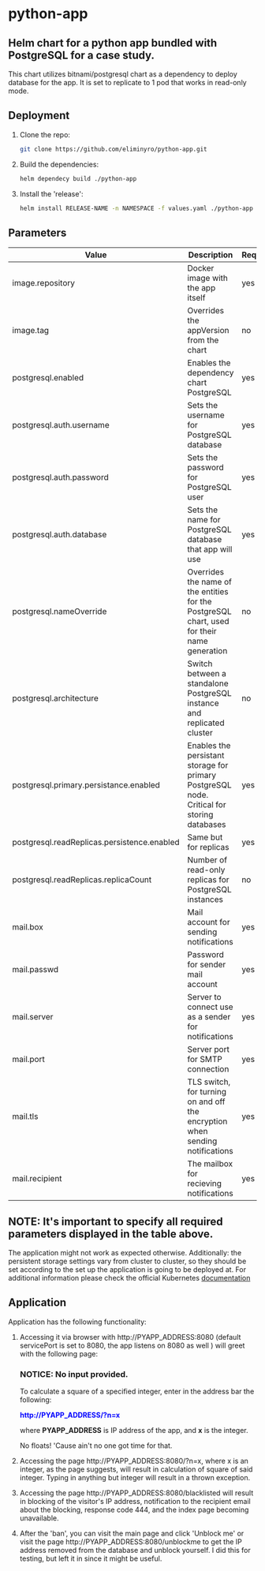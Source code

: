 # python-app

## Helm chart for a python app bundled with PostgreSQL for a case study.

This chart utilizes bitnami/postgresql chart as a dependency to deploy database for the app. It is set to replicate to 1 pod that works in read-only mode.

## Deployment

1. Clone the repo:

    ```bash
    git clone https://github.com/eliminyro/python-app.git
    ```
2. Build the dependencies:

    ```bash
    helm dependecy build ./python-app
    ```
3. Install the 'release':

    ```bash
    helm install RELEASE-NAME -n NAMESPACE -f values.yaml ./python-app
    ```

## Parameters

| Value | Description | Required | Default value |
|-------|-------------|----------|---------------|
| image.repository | Docker image with the app itself | yes | eliminyro/pyapp |
| image.tag | Overrides the appVersion from the chart | no | "" |
| postgresql.enabled | Enables the dependency chart PostgreSQL | yes | true |
| postgresql.auth.username | Sets the username for PostgreSQL database | yes | chell |
| postgresql.auth.password | Sets the password for PostgreSQL user | yes | THECAKEISALIE |
| postgresql.auth.database | Sets the name for PostgreSQL database that app will use | yes | aperture |
| postgresql.nameOverride | Overrides the name of the entities for the PostgreSQL chart, used for their name generation | no | pgsql |
| postgresql.architecture | Switch between a standalone PostgreSQL instance and replicated cluster | no | replication |
| postgresql.primary.persistance.enabled | Enables the persistant storage for primary PostgreSQL node. Critical for storing databases | yes | enabled |
| postgresql.readReplicas.persistence.enabled | Same but for replicas | yes | enabled |
| postgresql.readReplicas.replicaCount | Number of read-only replicas for PostgreSQL instances | no | 1 |
| mail.box | Mail account for sending notifications | yes | "" |
| mail.passwd | Password for sender mail account | yes | "" |
| mail.server | Server to connect use as a sender for notifications | yes | smtp.gmail.com |
| mail.port | Server port for SMTP connection | yes | 587 |
| mail.tls | TLS switch, for turning on and off the encryption when sending notifications | yes | true |
| mail.recipient | The mailbox for recieving notifications | yes | "" |

## NOTE: It's important to specify all required parameters displayed in the table above.

The application might not work as expected otherwise.
Additionally: the persistent storage settings vary from cluster to cluster, so they should be set according to the set up the application is going to be deployed at. For additional information please check the official Kubernetes [documentation](https://kubernetes.io/docs/concepts/storage/persistent-volumes)

## Application

Application has the following functionality:

1. Accessing it via browser with http://PYAPP_ADDRESS:8080 (default servicePort is set to 8080, the app listens on 8080 as well ) will greet with the following page:

    <h3>NOTICE: No input provided.</h3>
    <p>To calculate a square of a specified integer, enter in the address bar the following:</p>
    <p style="color: blue; font-weight: bold; --darkreader-inline-color:#337dff;" data-darkreader-inline-color="">http://PYAPP_ADDRESS/?n=x</p>
    <p>where <b>PYAPP_ADDRESS</b> is IP address of the app, and <b>x</b> is the integer.</p>
    <p>No floats! 'Cause ain't no one got time for that.</p>

2. Accessing the page http://PYAPP_ADDRESS:8080/?n=x, where x is an integer, as the page suggests, will result in calculation of square of said integer. Typing in anything but integer will result in a thrown exception.

3. Accessing the page http://PYAPP_ADDRESS:8080/blacklisted will result in blocking of the visitor's IP address, notification to the recipient email about the blocking, response code 444, and the index page becoming unavailable.

4. After the 'ban', you can visit the main page and click 'Unblock me' or visit the page http://PYAPP_ADDRESS:8080/unblockme to get the IP address removed from the database and unblock yourself. I did this for testing, but left it in since it might be useful.
